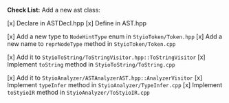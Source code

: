 __Check List:__ Add a new ast class: 

[x] Declare in ASTDecl.hpp
[x] Define in AST.hpp

[x] Add a new type to `NodeHintType` enum in `StyioToken/Token.hpp`
[x] Add a new name to `reprNodeType` method in `StyioToken/Token.cpp`

[x] Add it to `StyioToString/ToStringVisitor.hpp::ToStringVisitor`
[x] Implement `toString` method in `StyioToString/ToString.cpp`

[x] Add it to `StyioAnalyzer/ASTAnalyzerAST.hpp::AnalyzerVisitor`
[x] Implement `typeInfer` method in `StyioAnalyzer/TypeInfer.cpp`
[x] Implement `toStyioIR` method in `StyioAnalyzer/ToStyioIR.cpp`